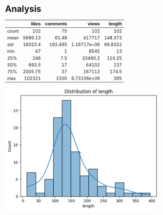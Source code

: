 


# Analysis

|       |     likes |   comments |            views |   length |
|:------|----------:|-----------:|-----------------:|---------:|
| count |    102    |     75     |    102           | 102      |
| mean  |   5686.13 |     61.48  | 417717           | 148.373  |
| std   |  16023.4  |    192.495 |      1.16717e+06 |  69.8322 |
| min   |     47    |      1     |   8545           |  13      |
| 25%   |    246    |      7.5   |  33460.2         | 110.25   |
| 50%   |    693.5  |     17     |  64102           | 137      |
| 75%   |   2005.75 |     37     | 167112           | 174.5    |
| max   | 102321    |   1500     |      8.73106e+06 | 395      |



![dist_lengths](./graphs/dist_lengths.png)
